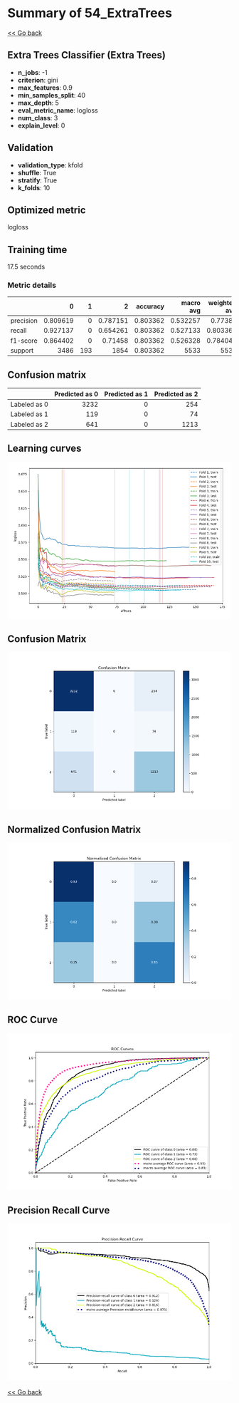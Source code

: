 # Summary of 54_ExtraTrees

[<< Go back](../README.md)


## Extra Trees Classifier (Extra Trees)
- **n_jobs**: -1
- **criterion**: gini
- **max_features**: 0.9
- **min_samples_split**: 40
- **max_depth**: 5
- **eval_metric_name**: logloss
- **num_class**: 3
- **explain_level**: 0

## Validation
 - **validation_type**: kfold
 - **shuffle**: True
 - **stratify**: True
 - **k_folds**: 10

## Optimized metric
logloss

## Training time

17.5 seconds

### Metric details
|           |           0 |   1 |           2 |   accuracy |   macro avg |   weighted avg |   logloss |
|:----------|------------:|----:|------------:|-----------:|------------:|---------------:|----------:|
| precision |    0.809619 |   0 |    0.787151 |   0.803362 |    0.532257 |       0.77385  |  0.526185 |
| recall    |    0.927137 |   0 |    0.654261 |   0.803362 |    0.527133 |       0.803362 |  0.526185 |
| f1-score  |    0.864402 |   0 |    0.71458  |   0.803362 |    0.526328 |       0.784048 |  0.526185 |
| support   | 3486        | 193 | 1854        |   0.803362 | 5533        |    5533        |  0.526185 |


## Confusion matrix
|              |   Predicted as 0 |   Predicted as 1 |   Predicted as 2 |
|:-------------|-----------------:|-----------------:|-----------------:|
| Labeled as 0 |             3232 |                0 |              254 |
| Labeled as 1 |              119 |                0 |               74 |
| Labeled as 2 |              641 |                0 |             1213 |

## Learning curves
![Learning curves](learning_curves.png)
## Confusion Matrix

![Confusion Matrix](confusion_matrix.png)


## Normalized Confusion Matrix

![Normalized Confusion Matrix](confusion_matrix_normalized.png)


## ROC Curve

![ROC Curve](roc_curve.png)


## Precision Recall Curve

![Precision Recall Curve](precision_recall_curve.png)



[<< Go back](../README.md)
